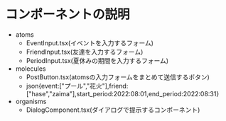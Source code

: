 # コンポーネントの説明
- atoms
    - EventInput.tsx(イベントを入力するフォーム)
    - FriendInput.tsx(友達を入力するフォーム)
    - PeriodInput.tsx(夏休みの期間を入力するフォーム)
- molecules
    - PostButton.tsx(atomsの入力フォームをまとめて送信するボタン)
    - json{event:["プール","花火"],friend:["hase","zaima"],start_period:2022:08:01,end_period:2022:08:31}
- organisms
    - DialogComponent.tsx(ダイアログで提示するコンポーネント)